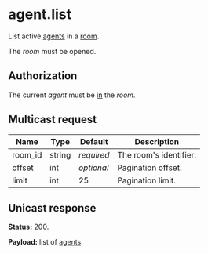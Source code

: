 # agent.list

List active [agents](../agent.md#agent) in a [room](../room.md#room).

The _room_ must be opened.

## Authorization

The current _agent_ must be [in](../room/enter.md) the _room_.

## Multicast request

Name    | Type   | Default    | Description
------- | ------ | ---------- | --------------------
room_id | string | _required_ | The room's identifier.
offset  | int    | _optional_ | Pagination offset.
limit   | int    |         25 | Pagination limit.

## Unicast response

**Status:** 200.

**Payload:** list of [agents](../agent.md#agent).
